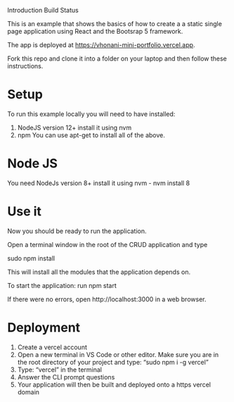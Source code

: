 Introduction
Build Status

This is an example that shows the basics of how to create a a static single page application using React and the Bootsrap 5 framework.

The app is deployed at https://vhonani-mini-portfolio.vercel.app.


Fork this repo and clone it into a folder on your laptop and then follow these instructions.

# Setup
To run this example locally you will need to have installed:

1. NodeJS version 12+ install it using nvm
2. npm
You can use apt-get to install all of the above.

# Node JS
You need NodeJs version 8+ install it using nvm - nvm install 8

# Use it
Now you should be ready to run the application.

Open a terminal window in the root of the CRUD application and type

sudo npm install

This will install all the modules that the application depends on.

To start the application: run npm start

If there were no errors, open http://localhost:3000 in a web browser.

# Deployment

1. Create a vercel account
2. Open a new terminal in VS Code or other editor. Make sure you are in the root directory of your project and type: “sudo npm i -g vercel”
3. Type: “vercel” in the terminal
4. Answer the CLI prompt questions
5. Your application will then be built and deployed onto a https vercel domain